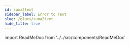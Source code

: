 ```yaml
---
id: suma2text
sidebar_label: Error to Text
slug: /glues/suma2text
hide_title: true
---
```


import ReadMeDoc from '../../src/components/ReadMeDoc'

<ReadMeDoc docURL='/suma2text/master/README.md'/>

